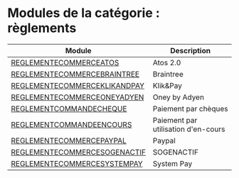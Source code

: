 # Modules de la catégorie : règlements

|Module|Description|
|---|---|
|[REGLEMENTECOMMERCEATOS](reglementecommerceatos.md)|Atos 2.0|
|[REGLEMENTECOMMERCEBRAINTREE](reglementecommercebraintree.md)|Braintree|
|[REGLEMENTECOMMERCEKLIKANDPAY](reglementecommerceklikandpay.md)|Klik&Pay|
|[REGLEMENTECOMMERCEONEYADYEN](reglementecommerceoneyadyen.md)|Oney by Adyen|
|[REGLEMENTCOMMANDECHEQUE](reglementcommandecheque.md)|Paiement par chèques|
|[REGLEMENTCOMMANDEENCOURS](reglementcommandeencours.md)|Paiement par utilisation d'en-cours|
|[REGLEMENTECOMMERCEPAYPAL](reglementecommercepaypal.md)|Paypal|
|[REGLEMENTECOMMERCESOGENACTIF](reglementecommercesogenactif.md)|SOGENACTIF|
|[REGLEMENTECOMMERCESYSTEMPAY](reglementecommercesystempay.md)|System Pay|
